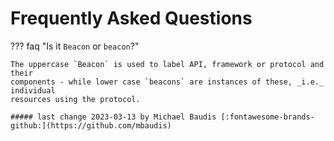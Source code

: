 # Frequently Asked Questions

??? faq "Is it `Beacon` or `beacon`?"

    The uppercase `Beacon` is used to label API, framework or protocol and their
    components - while lower case `beacons` are instances of these, _i.e._ individual
    resources using the protocol.
    
    ##### last change 2023-03-13 by Michael Baudis [:fontawesome-brands-github:](https://github.com/mbaudis)


